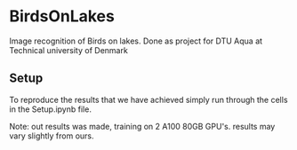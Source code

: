 # BirdsOnLakes
Image recognition of Birds on lakes. Done as project for DTU Aqua at Technical university of Denmark

## Setup
To reproduce the results that we have achieved simply run through the cells in the Setup.ipynb file.

Note: out results was made, training on 2 A100 80GB GPU's. results may vary slightly from ours.


